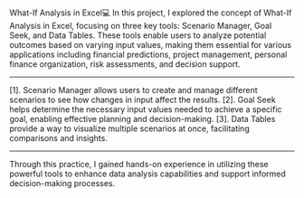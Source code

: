 What-If Analysis in Excel💻
In this project, I explored the concept of What-If Analysis in Excel, focusing on three key tools: Scenario Manager, Goal Seek, and Data Tables. 
These tools enable users to analyze potential outcomes based on varying input values, making them essential for various applications including financial predictions, project management, personal finance organization, risk assessments, and decision support.


******************************************************************************************************************************************************************************************************************************************************************


[1]. Scenario Manager allows users to create and manage different scenarios to see how changes in input affect the results.
[2]. Goal Seek helps determine the necessary input values needed to achieve a specific goal, enabling effective planning and decision-making.
[3]. Data Tables provide a way to visualize multiple scenarios at once, facilitating comparisons and insights.


------------------------------------------------------------------------------------------------------------------------------------------------------------------------------------------------------------------------------------------------------------------
Through this practice, I gained hands-on experience in utilizing these powerful tools to enhance data analysis capabilities and support informed decision-making processes.

